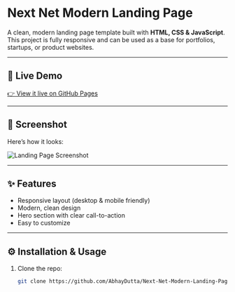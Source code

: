 # Next Net Modern Landing Page

A clean, modern landing page template built with **HTML, CSS & JavaScript**.  
This project is fully responsive and can be used as a base for portfolios, startups, or product websites.

---

## 🚀 Live Demo

[👉 View it live on GitHub Pages](https://abhaydutta.github.io/Next-Net-Modern-Landing-Page/)

---

## 📸 Screenshot

Here’s how it looks:

![Landing Page Screenshot](https://raw.githubusercontent.com/AbhayDutta/Next-Net-Modern-Landing-Page/main/wp-content/uploads/2025/Screenshot.png)

---

## ✨ Features

- Responsive layout (desktop & mobile friendly)  
- Modern, clean design  
- Hero section with clear call-to-action  
- Easy to customize  

---

## ⚙️ Installation & Usage

1. Clone the repo:
   ```bash
   git clone https://github.com/AbhayDutta/Next-Net-Modern-Landing-Page.git

